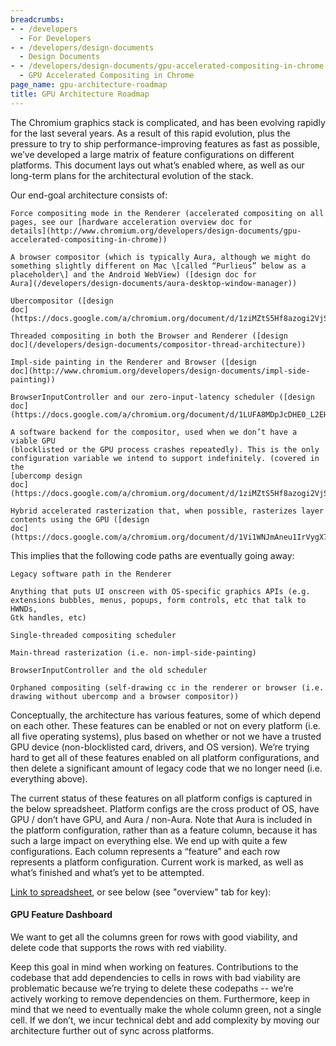 ```yaml
---
breadcrumbs:
- - /developers
  - For Developers
- - /developers/design-documents
  - Design Documents
- - /developers/design-documents/gpu-accelerated-compositing-in-chrome
  - GPU Accelerated Compositing in Chrome
page_name: gpu-architecture-roadmap
title: GPU Architecture Roadmap
---
```


The Chromium graphics stack is complicated, and has been evolving rapidly for
the last several years. As a result of this rapid evolution, plus the pressure
to try to ship performance-improving features as fast as possible, we’ve
developed a large matrix of feature configurations on different platforms. This
document lays out what’s enabled where, as well as our long-term plans for the
architectural evolution of the stack.

Our end-goal architecture consists of:

    Force compositing mode in the Renderer (accelerated compositing on all
    pages, see our [hardware acceleration overview doc for
    details](http://www.chromium.org/developers/design-documents/gpu-accelerated-compositing-in-chrome))

    A browser compositor (which is typically Aura, although we might do
    something slightly different on Mac \[called “Purlieus” below as a
    placeholder\] and the Android WebView) ([design doc for
    Aura](/developers/design-documents/aura-desktop-window-manager))

    Ubercompositor ([design
    doc](https://docs.google.com/a/chromium.org/document/d/1ziMZtS5Hf8azogi2VjSE6XPaMwivZSyXAIIp0GgInNA/edit))

    Threaded compositing in both the Browser and Renderer ([design
    doc](/developers/design-documents/compositor-thread-architecture))

    Impl-side painting in the Renderer and Browser ([design
    doc](http://www.chromium.org/developers/design-documents/impl-side-painting))

    BrowserInputController and our zero-input-latency scheduler ([design
    doc](https://docs.google.com/a/chromium.org/document/d/1LUFA8MDpJcDHE0_L2EHvrcwqOMJhzl5dqb0AlBSqHOY/edit))

    A software backend for the compositor, used when we don’t have a viable GPU
    (blocklisted or the GPU process crashes repeatedly). This is the only
    configuration variable we intend to support indefinitely. (covered in the
    [ubercomp design
    doc](https://docs.google.com/a/chromium.org/document/d/1ziMZtS5Hf8azogi2VjSE6XPaMwivZSyXAIIp0GgInNA/edit))

    Hybrid accelerated rasterization that, when possible, rasterizes layer
    contents using the GPU ([design
    doc](https://docs.google.com/a/chromium.org/document/d/1Vi1WNJmAneu1IrVygX7Zd1fV7S_2wzWuGTcgGmZVRyE/edit#heading=h.7g13ueq2lwwd))

This implies that the following code paths are eventually going away:

    Legacy software path in the Renderer

    Anything that puts UI onscreen with OS-specific graphics APIs (e.g.
    extensions bubbles, menus, popups, form controls, etc that talk to HWNDs,
    Gtk handles, etc)

    Single-threaded compositing scheduler

    Main-thread rasterization (i.e. non-impl-side-painting)

    BrowserInputController and the old scheduler

    Orphaned compositing (self-drawing cc in the renderer or browser (i.e.
    drawing without ubercomp and a browser compositor))

Conceptually, the architecture has various features, some of which depend on
each other. These features can be enabled or not on every platform (i.e. all
five operating systems), plus based on whether or not we have a trusted GPU
device (non-blocklisted card, drivers, and OS version). We’re trying hard to get
all of these features enabled on all platform configurations, and then delete a
significant amount of legacy code that we no longer need (i.e. everything
above).

The current status of these features on all platform configs is captured in the
below spreadsheet. Platform configs are the cross product of OS, have GPU /
don’t have GPU, and Aura / non-Aura. Note that Aura is included in the platform
configuration, rather than as a feature column, because it has such a large
impact on everything else. We end up with quite a few configurations. Each
column represents a “feature” and each row represents a platform configuration.
Current work is marked, as well as what’s finished and what’s yet to be
attempted.

[Link to
spreadsheet](https://docs.google.com/a/chromium.org/spreadsheet/ccc?key=0AmUAouCtyY6-dDIwV19qNzJvb3RvOG1QWnNnUlpLS1E#gid=0),
or see below (see "overview" tab for key):

#### GPU Feature Dashboard

We want to get all the columns green for rows with good viability, and delete
code that supports the rows with red viability.

Keep this goal in mind when working on features. Contributions to the codebase
that add dependencies to cells in rows with bad viability are problematic
because we’re trying to delete these codepaths -- we’re actively working to
remove dependencies on them. Furthermore, keep in mind that we need to
eventually make the whole column green, not a single cell. If we don’t, we incur
technical debt and add complexity by moving our architecture further out of sync
across platforms.
